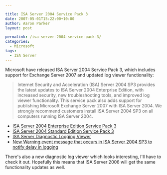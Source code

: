 ```yaml
---

title: ISA Server 2004 Service Pack 3
date: 2007-05-01T15:22:00+10:00
author: Aaron Parker
layout: post

permalink: /isa-server-2004-service-pack-3/
categories:
  - Microsoft
tags:
  - ISA Server
---
```

Microsoft have released ISA Server 2004 Service Pack 3, which includes support for Exchange Server 2007 and updated log viewer functionality:

> Internet Security and Acceleration (ISA) Server 2004 SP3 provides the latest updates to ISA Server 2004 Enterprise Edition, with increased security, new troubleshooting tools, and improved log viewer functionality. This service pack also adds support for publishing Microsoft Exchange Server 2007 with ISA Server 2004. We strongly recommend customers install ISA Server 2004 SP3 on all computers running ISA Server 2004.

  * [ISA Server 2004 Enterprise Edition Service Pack 3](http://www.microsoft.com/downloads/details.aspx?FamilyID=d2752df9-7249-4cea-b4d4-dfa53686186f&DisplayLang=en)
  * [ISA Server 2004 Standard Edition Service Pack 3](http://www.microsoft.com/downloads/details.aspx?FamilyID=a05a074a-5033-4792-af8b-58b90d841436&DisplayLang=en)
  * [ISA Server Diagnostic Logging Viewer](http://www.microsoft.com/downloads/details.aspx?FamilyID=f8a0bf4c-639e-41ef-89f6-050db1b2725d&DisplayLang=en)
  * [New Warning event message that occurs in ISA Server 2004 SP3 to notify delay in logging](http://support.microsoft.com/kb/919468)

There's also a new diagnostic log viewer which looks interesting, I'll have to check it out. Hopefully this means that ISA Server 2006 will get the same functionality updates as well.